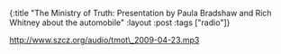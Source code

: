 {:title "The Ministry of Truth: Presentation by Paula Bradshaw and Rich Whitney about the automobile"
:layout :post
:tags  ["radio"]}

<http://www.szcz.org/audio/tmot\_2009-04-23.mp3>

